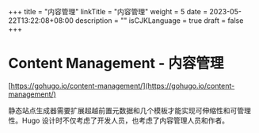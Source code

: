+++
title = "内容管理"
linkTitle = "内容管理"
weight = 5
date = 2023-05-22T13:22:08+08:00
description = ""
isCJKLanguage = true
draft = false
+++

# Content Management - 内容管理

[https://gohugo.io/content-management/](https://gohugo.io/content-management/)

​	静态站点生成器需要扩展超越前置元数据和几个模板才能实现可伸缩性和可管理性。Hugo 设计时不仅考虑了开发人员，也考虑了内容管理人员和作者。